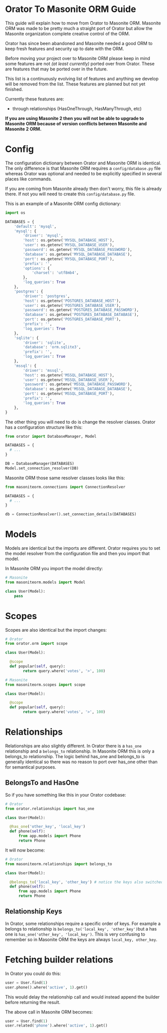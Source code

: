 # Orator To Masonite ORM Guide

This guide will explain how to move from Orator to Masonite ORM. Masonite ORM was made to be pretty much a straight port of Orator but allow the Masonite organization complete creative control of the ORM.

Orator has since been abandoned and Masonite needed a good ORM to keep fresh features and security up to date with the ORM.

Before moving your project over to Masonite ORM please keep in mind some features are not _\(_at least currently_\)_ ported over from Orator. These are features that may be ported over in the future. 

This list is a continuously evolving list of features and anything we develop will be removed from the list. These features are planned but not yet finished.

Currently these features are:

* through relationships (HasOneThrough, HasManyThrough, etc)

**If you are using Masonite 2 then you will not be able to upgrade to Masonite ORM because of version conflicts between Masonite and Masonite 2 ORM.**

# Config

The configuration dictionary between Orator and Masonite ORM is identical. The only difference is that Masonite ORM requires a `config/database.py` file whereas Orator was optional and needed to be explicitly specified in several places like commands.

If you are coming from Masonite already then don't worry, this file is already there. If not you will need to create this `config/database.py` file.

This is an example of a Masonite ORM config dictionary:


```python
import os

DATABASES = {
    'default': 'mysql',
    'mysql': {
        'driver': 'mysql',
        'host': os.getenv('MYSQL_DATABASE_HOST'),
        'user': os.getenv('MYSQL_DATABASE_USER'),
        'password': os.getenv('MYSQL_DATABASE_PASSWORD'),
        'database': os.getenv('MYSQL_DATABASE_DATABASE'),
        'port': os.getenv('MYSQL_DATABASE_PORT'),
        'prefix': '',
        'options': {
            'charset': 'utf8mb4',
        },
        'log_queries': True
    },
    'postgres': {
        'driver': 'postgres',
        'host': os.getenv('POSTGRES_DATABASE_HOST'),
        'user': os.getenv('POSTGRES_DATABASE_USER'),
        'password': os.getenv('POSTGRES_DATABASE_PASSWORD'),
        'database': os.getenv('POSTGRES_DATABASE_DATABASE'),
        'port': os.getenv('POSTGRES_DATABASE_PORT'),
        'prefix': '',
        'log_queries': True
    },
    'sqlite': {
        'driver': 'sqlite',
        'database': 'orm.sqlite3',
        'prefix': '',
        'log_queries': True
    },
    'mssql': {
        'driver': 'mssql',
        'host': os.getenv('MSSQL_DATABASE_HOST'),
        'user': os.getenv('MSSQL_DATABASE_USER'),
        'password': os.getenv('MSSQL_DATABASE_PASSWORD'),
        'database': os.getenv('MSSQL_DATABASE_DATABASE'),
        'port': os.getenv('MSSQL_DATABASE_PORT'),
        'prefix': '',
        'log_queries': True
    },
}
```

The other thing you will need to do is change the resolver classes. Orator has a configuration structure like this:

```python
from orator import DatabaseManager, Model

DATABASES = {
  # ...
}

DB = DatabaseManager(DATABASES)
Model.set_connection_resolver(DB)
```

Masonite ORM those same resolver classes looks like this:

```python
from masoniteorm.connections import ConnectionResolver

DATABASES = {
  # ...
}

db = ConnectionResolver().set_connection_details(DATABASES)
```

# Models

Models are identical but the imports are different. Orator requires you to set the model resolver from the configuration file and then you import that model.

In Masonite ORM you import the model directly:

```python
# Masonite
from masoniteorm.models import Model

class User(Model):
    pass
```

# Scopes

Scopes are also identical but the import changes:

```python
# Orator
from orator.orm import scope

class User(Model):

  @scope
  def popular(self, query):
        return query.where('votes', '>', 100)
```

```python
# Masonite
from masoniteorm.scopes import scope

class User(Model):

  @scope
  def popular(self, query):
        return query.where('votes', '>', 100)
```

# Relationships

Relationships are also slightly different. In Orator there is a `has_one` relationship and a `belongs_to` relationship. In Masonite ORM this is only a belongs_to relationship. The logic behind has_one and belongs_to is generally identical so there was no reason to port over has_one other than for semantical purposes.

## BelongsTo and HasOne

So if you have something like this in your Orator codebase:

```python
# Orator
from orator.relationships import has_one

class User(Model):

  @has_one('other_key', 'local_key')
  def phone(self):
      from app.models import Phone
      return Phone
```

It will now become:

```python
# Orator
from masoniteorm.relationships import belongs_to

class User(Model):

  @belongs_to('local_key', 'other_key') # notice the keys also switched places
  def phone(self):
      from app.models import Phone
      return Phone
```

## Relationship Keys

In Orator, some relationships require a specific order of keys. For example a belongs to relationship is `belongs_to('local_key', 'other_key')`but a has one is `has_one('other_key', 'local_key')`. This is very confusing to remember so in Masonite ORM the keys are always `local_key, other_key`. 

# Fetching builder relations

In Orator you could do this:

```python
user = User.find(1)
user.phone().where('active', 1).get()
```

This would delay the relationship call and would instead append the builder before returning the result. 

The above call in Masonite ORM becomes:

```python
user = User.find(1)
user.related('phone').where('active', 1).get()
```

